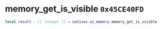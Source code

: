 # memory_get_is_visible `0x45CE40FD`

```lua
local result --[[ integer ]] = natives.ai_memory.memory_get_is_visible(_unk0 --[[ integer ]], _unk1 --[[ integer ]])
```